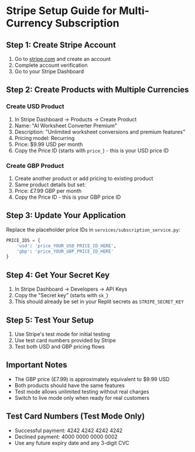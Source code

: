 # Stripe Setup Guide for Multi-Currency Subscription

## Step 1: Create Stripe Account
1. Go to [stripe.com](https://stripe.com) and create an account
2. Complete account verification
3. Go to your Stripe Dashboard

## Step 2: Create Products with Multiple Currencies

### Create USD Product
1. In Stripe Dashboard → Products → Create Product
2. Name: "AI Worksheet Converter Premium"
3. Description: "Unlimited worksheet conversions and premium features"
4. Pricing model: Recurring
5. Price: $9.99 USD per month
6. Copy the Price ID (starts with `price_`) - this is your USD price ID

### Create GBP Product  
1. Create another product or add pricing to existing product
2. Same product details but set:
3. Price: £7.99 GBP per month
4. Copy the Price ID - this is your GBP price ID

## Step 3: Update Your Application

Replace the placeholder price IDs in `services/subscription_service.py`:

```python
PRICE_IDS = {
    'usd': 'price_YOUR_USD_PRICE_ID_HERE',
    'gbp': 'price_YOUR_GBP_PRICE_ID_HERE'
}
```

## Step 4: Get Your Secret Key
1. In Stripe Dashboard → Developers → API Keys
2. Copy the "Secret key" (starts with `sk_`)
3. This should already be set in your Replit secrets as `STRIPE_SECRET_KEY`

## Step 5: Test Your Setup
1. Use Stripe's test mode for initial testing
2. Use test card numbers provided by Stripe
3. Test both USD and GBP pricing flows

## Important Notes
- The GBP price (£7.99) is approximately equivalent to $9.99 USD
- Both products should have the same features
- Test mode allows unlimited testing without real charges
- Switch to live mode only when ready for real customers

## Test Card Numbers (Test Mode Only)
- Successful payment: 4242 4242 4242 4242
- Declined payment: 4000 0000 0000 0002
- Use any future expiry date and any 3-digit CVC
